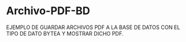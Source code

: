 # Archivo-PDF-BD
EJEMPLO DE GUARDAR ARCHIVOS PDF A LA BASE DE DATOS CON EL TIPO DE DATO BYTEA Y MOSTRAR DICHO PDF.
